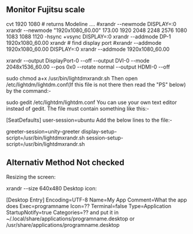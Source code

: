 ## Monitor Fujitsu scale
cvt 1920 1080 # returns Modeline ....
#xrandr --newmode <result>
DISPLAY=:0 xrandr --newmode "1920x1080_60.00"  173.00  1920 2048 2248 2576  1080 1083 1088 1120 -hsync +vsync
DISPLAY=:0 xrandr --addmode DP-1 1920x1080_60.00
xrandr # find display port
#xrandr --addmode <display port DP-1> 1920x1080_60.00
DISPLAY=:0 xrandr --addmode <display port DP-1> 1920x1080_60.00

xrandr --output DisplayPort-0 --off --output DVI-0 --mode 2048x1536_60.00 --pos 0x0 --rotate normal --output HDMI-0 --off

sudo chmod a+x /usr/bin/lightdmxrandr.sh
Then open /etc/lightdm/lightdm.conf(If this file is not there then read the "PS" below) by the command:-

sudo gedit /etc/lightdm/lightdm.conf
You can use your own text editor instead of gedit. The file must contain something like this:-

[SeatDefaults]
user-session=ubuntu
Add the below lines to the file:-

greeter-session=unity-greeter
display-setup-script=/usr/bin/lightdmxrandr.sh
session-setup-script=/usr/bin/lightdmxrandr.sh


## Alternativ Method Not checked
Resizing the screen:

xrandr --size 640x480
Desktop icon:

[Desktop Entry]
Encoding=UTF-8
Name=My App
Comment=What the app does
Exec=programname
Icon=??
Terminal=false
Type=Application
StartupNotify=true
Categories=??
and put it in ~/.local/share/applications/programname.desktop or /usr/share/applications/programname.desktop
